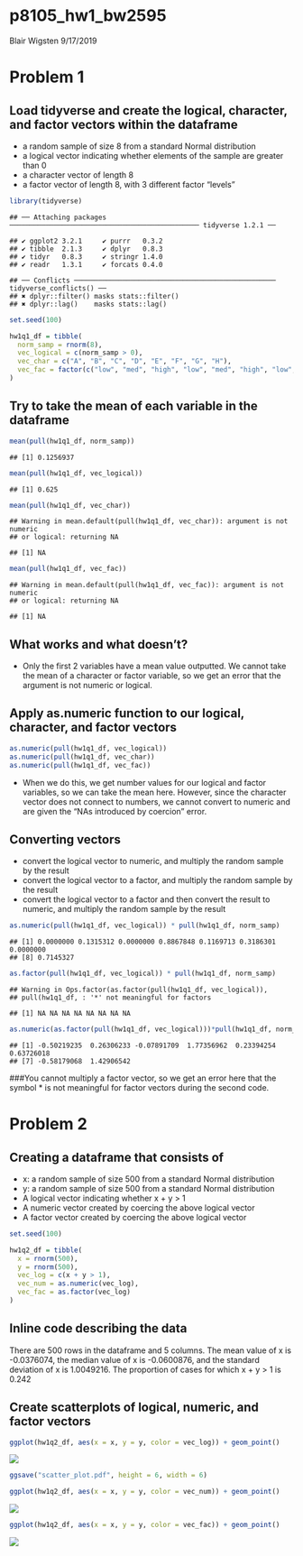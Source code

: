 p8105\_hw1\_bw2595
================
Blair Wigsten
9/17/2019

# Problem 1

## Load tidyverse and create the logical, character, and factor vectors within the dataframe

  - a random sample of size 8 from a standard Normal distribution
  - a logical vector indicating whether elements of the sample are
    greater than 0
  - a character vector of length 8
  - a factor vector of length 8, with 3 different factor
    “levels”

<!-- end list -->

``` r
library(tidyverse)
```

    ## ── Attaching packages ─────────────────────────────────────────────── tidyverse 1.2.1 ──

    ## ✔ ggplot2 3.2.1     ✔ purrr   0.3.2
    ## ✔ tibble  2.1.3     ✔ dplyr   0.8.3
    ## ✔ tidyr   0.8.3     ✔ stringr 1.4.0
    ## ✔ readr   1.3.1     ✔ forcats 0.4.0

    ## ── Conflicts ────────────────────────────────────────────────── tidyverse_conflicts() ──
    ## ✖ dplyr::filter() masks stats::filter()
    ## ✖ dplyr::lag()    masks stats::lag()

``` r
set.seed(100)

hw1q1_df = tibble(
  norm_samp = rnorm(8),
  vec_logical = c(norm_samp > 0),
  vec_char = c("A", "B", "C", "D", "E", "F", "G", "H"),
  vec_fac = factor(c("low", "med", "high", "low", "med", "high", "low", "med"))
)
```

## Try to take the mean of each variable in the dataframe

``` r
mean(pull(hw1q1_df, norm_samp))
```

    ## [1] 0.1256937

``` r
mean(pull(hw1q1_df, vec_logical))
```

    ## [1] 0.625

``` r
mean(pull(hw1q1_df, vec_char))
```

    ## Warning in mean.default(pull(hw1q1_df, vec_char)): argument is not numeric
    ## or logical: returning NA

    ## [1] NA

``` r
mean(pull(hw1q1_df, vec_fac))
```

    ## Warning in mean.default(pull(hw1q1_df, vec_fac)): argument is not numeric
    ## or logical: returning NA

    ## [1] NA

## What works and what doesn’t?

  - Only the first 2 variables have a mean value outputted. We cannot
    take the mean of a character or factor variable, so we get an error
    that the argument is not numeric or
logical.

## Apply as.numeric function to our logical, character, and factor vectors

``` r
as.numeric(pull(hw1q1_df, vec_logical))
as.numeric(pull(hw1q1_df, vec_char))
as.numeric(pull(hw1q1_df, vec_fac))
```

  - When we do this, we get number values for our logical and factor
    variables, so we can take the mean here. However, since the
    character vector does not connect to numbers, we cannot convert to
    numeric and are given the “NAs introduced by coercion” error.

## Converting vectors

  - convert the logical vector to numeric, and multiply the random
    sample by the result
  - convert the logical vector to a factor, and multiply the random
    sample by the result
  - convert the logical vector to a factor and then convert the result
    to numeric, and multiply the random sample by the
    result

<!-- end list -->

``` r
as.numeric(pull(hw1q1_df, vec_logical)) * pull(hw1q1_df, norm_samp)
```

    ## [1] 0.0000000 0.1315312 0.0000000 0.8867848 0.1169713 0.3186301 0.0000000
    ## [8] 0.7145327

``` r
as.factor(pull(hw1q1_df, vec_logical)) * pull(hw1q1_df, norm_samp)
```

    ## Warning in Ops.factor(as.factor(pull(hw1q1_df, vec_logical)),
    ## pull(hw1q1_df, : '*' not meaningful for factors

    ## [1] NA NA NA NA NA NA NA NA

``` r
as.numeric(as.factor(pull(hw1q1_df, vec_logical)))*pull(hw1q1_df, norm_samp)
```

    ## [1] -0.50219235  0.26306233 -0.07891709  1.77356962  0.23394254  0.63726018
    ## [7] -0.58179068  1.42906542

\#\#\#You cannot multiply a factor vector, so we get an error here that
the symbol \* is not meaningful for factor vectors during the second
code.

# Problem 2

## Creating a dataframe that consists of

  - x: a random sample of size 500 from a standard Normal distribution
  - y: a random sample of size 500 from a standard Normal distribution
  - A logical vector indicating whether x + y \> 1
  - A numeric vector created by coercing the above logical vector
  - A factor vector created by coercing the above logical vector

<!-- end list -->

``` r
set.seed(100)

hw1q2_df = tibble(
  x = rnorm(500),
  y = rnorm(500),
  vec_log = c(x + y > 1), 
  vec_num = as.numeric(vec_log),
  vec_fac = as.factor(vec_log)
)
```

## Inline code describing the data

There are 500 rows in the dataframe and 5 columns. The mean value of x
is -0.0376074, the median value of x is -0.0600876, and the standard
deviation of x is 1.0049216. The proportion of cases for which x + y \>
1 is
0.242

## Create scatterplots of logical, numeric, and factor vectors

``` r
ggplot(hw1q2_df, aes(x = x, y = y, color = vec_log)) + geom_point()
```

![](p8105_hw1_bw2595_files/figure-gfm/Problem2_scatterplot-1.png)<!-- -->

``` r
ggsave("scatter_plot.pdf", height = 6, width = 6)

ggplot(hw1q2_df, aes(x = x, y = y, color = vec_num)) + geom_point()
```

![](p8105_hw1_bw2595_files/figure-gfm/Problem2_scatterplot-2.png)<!-- -->

``` r
ggplot(hw1q2_df, aes(x = x, y = y, color = vec_fac)) + geom_point()
```

![](p8105_hw1_bw2595_files/figure-gfm/Problem2_scatterplot-3.png)<!-- -->
